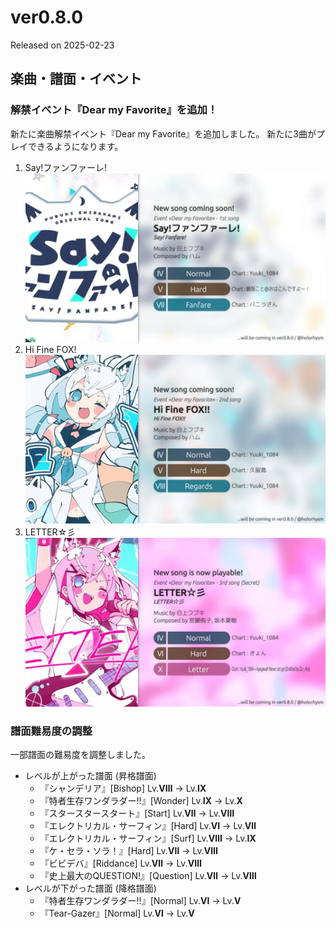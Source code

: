 # ver0.8.0

Released on 2025-02-23

## 楽曲・譜面・イベント

### 解禁イベント『Dear my Favorite』を追加！

新たに楽曲解禁イベント『Dear my Favorite』を追加しました。
新たに3曲がプレイできるようになります。

1. Say!ファンファーレ!
    ![](/assets/images/update/0-8-0/SayFanfare_Fubuki.webp)
2. Hi Fine FOX!
    ![](/assets/images/update/0-8-0/HiFineFOX_Fubuki.webp)
3. LETTER☆彡
    ![](/assets/images/update/0-8-0/LetterForYou_Fubuki.webp)

### 譜面難易度の調整

一部譜面の難易度を調整しました。

- レベルが上がった譜面 (昇格譜面)
    - 『シャンデリア』\[Bishop\] Lv.**Ⅷ** → Lv.**Ⅸ**
    - 『特者生存ワンダラダー!!』\[Wonder\] Lv.**Ⅸ** → Lv.**Ⅹ**
    - 『スタースタースタート』\[Start\] Lv.**Ⅶ** → Lv.**Ⅷ**
    - 『エレクトリカル・サーフィン』\[Hard\] Lv.**Ⅵ** → Lv.**Ⅶ**
    - 『エレクトリカル・サーフィン』\[Surf\] Lv.**Ⅷ** → Lv.**Ⅸ**
    - 『ケ・セラ・ソラ！』\[Hard\] Lv.**Ⅶ** → Lv.**Ⅷ**
    - 『ビビデバ』\[Riddance\] Lv.**Ⅶ** → Lv.**Ⅷ**
    - 『史上最大のQUESTION!』\[Question\] Lv.**Ⅶ** → Lv.**Ⅷ**
- レベルが下がった譜面 (降格譜面)
    - 『特者生存ワンダラダー!!』\[Normal\] Lv.**Ⅵ** → Lv.**Ⅴ**
    - 『Tear-Gazer』\[Normal\] Lv.**Ⅵ** → Lv.**Ⅴ**
